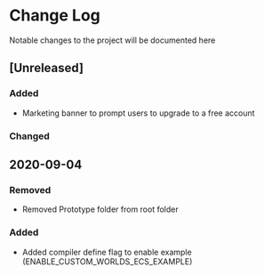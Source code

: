 # Change Log
Notable changes to the project will be documented here

## [Unreleased]
### Added
- Marketing banner to prompt users to upgrade to a free account

### Changed

## 2020-09-04
### Removed
- Removed Prototype folder from root folder

### Added
- Added compiler define flag to enable example (ENABLE_CUSTOM_WORLDS_ECS_EXAMPLE)